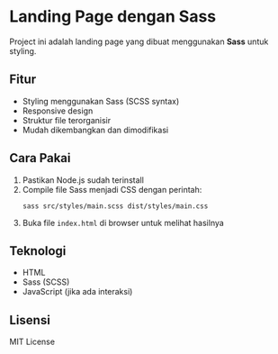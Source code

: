 # Landing Page dengan Sass

Project ini adalah landing page yang dibuat menggunakan **Sass** untuk styling.

## Fitur

- Styling menggunakan Sass (SCSS syntax)
- Responsive design
- Struktur file terorganisir
- Mudah dikembangkan dan dimodifikasi

## Cara Pakai

1. Pastikan Node.js sudah terinstall
2. Compile file Sass menjadi CSS dengan perintah:
   ```
   sass src/styles/main.scss dist/styles/main.css
   ```
3. Buka file `index.html` di browser untuk melihat hasilnya

## Teknologi

- HTML
- Sass (SCSS)
- JavaScript (jika ada interaksi)

## Lisensi

MIT License
